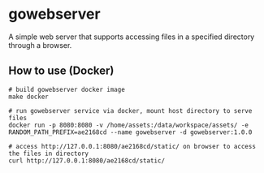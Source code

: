 # gowebserver

A simple web server that supports accessing files in a specified directory through a browser.

## How to use (Docker)

```shell
# build gowebserver docker image
make docker

# run gowebserver service via docker, mount host directory to serve files
docker run -p 8080:8080 -v /home/assets:/data/workspace/assets/ -e RANDOM_PATH_PREFIX=ae2168cd --name gowebserver -d gowebserver:1.0.0

# access http://127.0.0.1:8080/ae2168cd/static/ on browser to access the files in directory
curl http://127.0.0.1:8080/ae2168cd/static/
```
